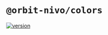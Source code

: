 # `@orbit-nivo/colors`

[![version](https://img.shields.io/npm/v/@orbit-nivo/colors.svg?style=flat-square)](https://www.npmjs.com/package/@orbit-nivo/colors)
